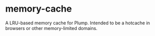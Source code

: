 # memory-cache
A LRU-based memory cache for Plump. Intended to be a hotcache in browsers or other memory-limited domains.
